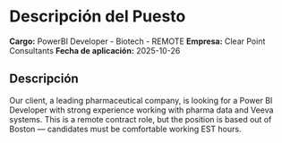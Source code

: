 # Descripción del Puesto

**Cargo:** PowerBI Developer - Biotech - REMOTE
**Empresa:**  Clear Point Consultants
**Fecha de aplicación:** 2025-10-26

## Descripción


Our client, a leading pharmaceutical company, is looking for a Power BI Developer with strong experience working with pharma data and Veeva systems. This is a remote contract role, but the position is based out of Boston — candidates must be comfortable working EST hours.

